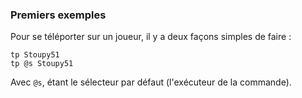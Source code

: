 
### Premiers exemples

Pour se téléporter sur un joueur, il y a deux façons simples de faire :

```mcfunction
tp Stoupy51
tp @s Stoupy51
```

Avec `@s`, étant le sélecteur par défaut (l'exécuteur de la commande).

